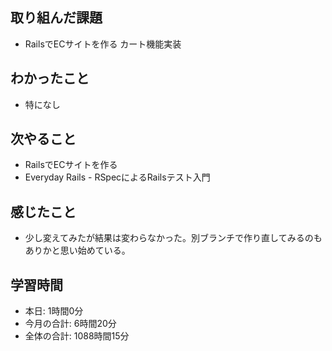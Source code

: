## 取り組んだ課題
- RailsでECサイトを作る カート機能実装
## わかったこと
- 特になし
## 次やること
- RailsでECサイトを作る
- Everyday Rails - RSpecによるRailsテスト入門
## 感じたこと
- 少し変えてみたが結果は変わらなかった。別ブランチで作り直してみるのもありかと思い始めている。
## 学習時間
- 本日: 1時間0分
- 今月の合計: 6時間20分
- 全体の合計: 1088時間15分
